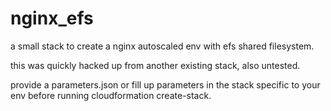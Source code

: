# nginx_efs

a small stack to create a nginx autoscaled env with efs shared filesystem.

this was quickly hacked up from another existing stack, also untested. 

provide a parameters.json or fill up parameters in the stack specific to your env before running cloudformation create-stack.

